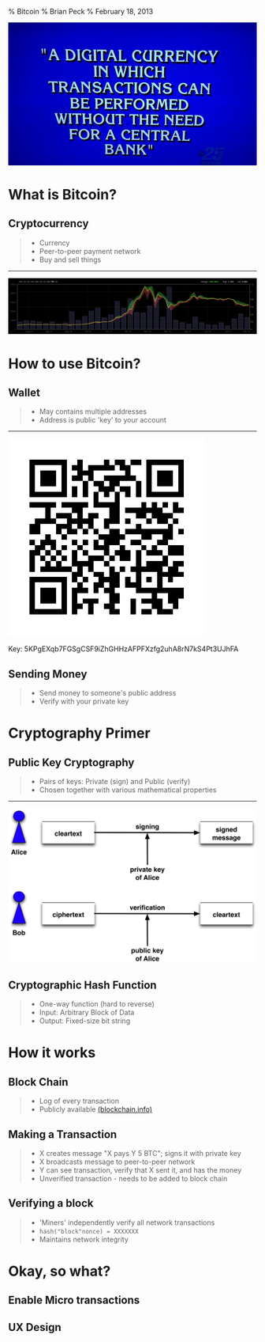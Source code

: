 % Bitcoin
% Brian Peck
% February 18, 2013

<!--Image credit: http://i.imgur.com/HH9mqRc.jpg h/t r/bitcoin -->
![Jeopardy](images/jeopardy.png)

# What is Bitcoin?

## Cryptocurrency
> - Currency
> - Peer-to-peer payment network
> - Buy and sell things

------

<!--Image credit: http://bitcoinity.org/markets -->
![Bitcoin price over 6 months](images/bitcoin_charts.png)

# How to use Bitcoin?

## Wallet
> - May contains multiple addresses
> - Address is public 'key' to your account

------

<!-- Image credit: Generated at wolframalpha.com -->
![Public: 1vraci7fTMFqaHz3DGkpUQEBmMVRvNaGs](images/qr.png)

Key: 5KPgEXqb7FGSgCSF9iZhGHHzAFPFXzfg2uhA8rN7kS4Pt3UJhFA

## Sending Money
> - Send money to someone's public address
> - Verify with your private key

# Cryptography Primer

## Public Key Cryptography
> - Pairs of keys: Private (sign) and Public (verify)
> - Chosen together with various mathematical properties

---------
<!--Image credit: https://www.switch.ch/export/sites/default/uni/projects/grid/download_repository/crypto3.png-->
![Public Key Signing](images/crypto.png)

## Cryptographic Hash Function
> - One-way function (hard to reverse)
> - Input: Arbitrary Block of Data
> - Output: Fixed-size bit string

# How it works

## Block Chain
> - Log of every transaction
> - Publicly available [(blockchain.info)](http://www.blockchain.info)

## Making a Transaction
> - X creates message "X pays Y 5 BTC"; signs it with private key
> - X broadcasts message to peer-to-peer network
> - Y can see transaction, verify that X sent it, and has the money
> - Unverified transaction - needs to be added to block chain

## Verifying a block
> - 'Miners' independently verify all network transactions
> - `hash("block"nonce) = XXXXXXX`
> - Maintains network integrity

# Okay, so what?

## Enable Micro transactions

## UX Design
